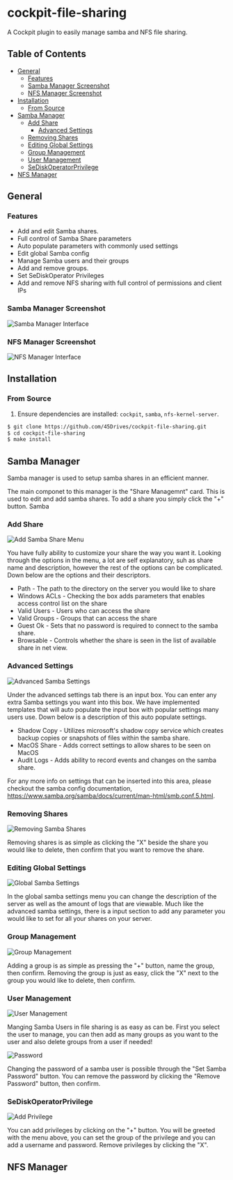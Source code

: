 # cockpit-file-sharing
A Cockpit plugin to easily manage samba and NFS file sharing.

## Table of Contents
* [General](#general)
    * [Features](#features)
    * [Samba Manager Screenshot](#samba-manager-screenshot)
    * [NFS Manager Screenshot](#nfs-manager-screenshot)
* [Installation](#installation)
    * [From Source](#from-source)
* [Samba Manager](#samba-manager)
    * [Add Share](#add-share)
        * [Advanced Settings](#advanced-settings)
    * [Removing Shares](#removing-shares)
    * [Editing Global Settings](#editing-global-settings)
    * [Group Management](#group-management)
    * [User Management](#user-management)
    * [SeDiskOperatorPrivilege](#sediskopperatorprivilege)
* [NFS Manager](#nfs-manager)

## General

### Features
* Add and edit Samba shares.
* Full control of Samba Share parameters
* Auto populate parameters with commonly used settings
* Edit global Samba config
* Manage Samba users and their groups
* Add and remove groups.
* Set SeDiskOperator Privileges
* Add and remove NFS sharing with full control of permissions and client IPs

### Samba Manager Screenshot
![Samba Manager Interface](img/samba/samba_interface.png)

### NFS Manager Screenshot
![NFS Manager Interface](img/nfs/nfs_interface.png)

## Installation
### From Source
1. Ensure dependencies are installed: `cockpit`, `samba`, `nfs-kernel-server`.
```bash
$ git clone https://github.com/45Drives/cockpit-file-sharing.git
$ cd cockpit-file-sharing
$ make install
```

## Samba Manager
Samba manager is used to setup samba shares in an efficient manner.

The main componet to this manager is the "Share Managemnt" card. This is used to edit and add samba shares. To add a share you simply click the "+" button.
Samba
### Add Share
![Add Samba Share Menu](img/samba/samba_add.png)

You have fully ability to customize your share the way you want it. Looking through the options in the menu, a lot are self explanatory, suh as share name and description, however the rest of the options can be complicated. Down below are the options and their descriptors.

* Path - The path to the directory on the server you would like to share
* Windows ACLs - Checking the box adds parameters that enables access control list on the share
* Valid Users - Users who can access the share
* Valid Groups - Groups that can access the share
* Guest Ok - Sets that no password is required to connect to the samba share.
* Browsable - Controls whether the share is seen in the list of available share in net view. 

### Advanced Settings
![Advanced Samba Settings](img/samba/samba_advanced.png)

Under the advanced settings tab there is an input box. You can enter any extra Samba settings you want into this box. We have implemented templates that will auto populate the input box with popular settings many users use. Down below is a description of this auto populate settings.

* Shadow Copy - Utilizes microsoft's shadow copy service which creates backup copies or snapshots of files within the samba share.
* MacOS Share - Adds correct settings to allow shares to be seen on MacOS
* Audit Logs - Adds ability to record events and changes on the samba share.

For any more info on settings that can be inserted into this area, please checkout the samba config documentation, https://www.samba.org/samba/docs/current/man-html/smb.conf.5.html. 

### Removing Shares
![Removing Samba Shares](img/samba/samba_remove.gif)

Removing shares is as simple as clicking the "X" beside the share you would like to delete, then confirm that you want to remove the share.


### Editing Global Settings
![Global Samba Settings](img/samba/samba_global.png)

In the global samba settings menu you can change the description of the server as well as the amount of logs that are viewable. Much like the advanced samba settings, there is a input section to add any parameter you would like to set for all your shares on your server.



### Group Management
![Group Management](img/samba/samba_group.gif)

Adding a group is as simple as pressing the "+" button, name the group, then confirm. Removing the group is just as easy, click the "X" next to the group you would like to delete, then confirm.



### User Management
![User Management](img/samba/samba_user.gif)

Manging Samba Users in file sharing is as easy as can be. First you select the user to manage, you can then add as many groups as you want to the user and also delete groups from a user if needed!

![Password](img/samba/samba_password.png)

Changing the password of a samba user is possible through the "Set Samba Password" button. You can remove the password by clicking the "Remove Password" button, then confirm.



### SeDiskOperatorPrivilege
![Add Privilege](img/samba/samba_privilege.gif)

You can add privileges by clicking on the "+" button. You will be greeted with the menu above, you can set the group of the privilege and you can add a username and password. Remove privileges by clicking the "X".

## NFS Manager